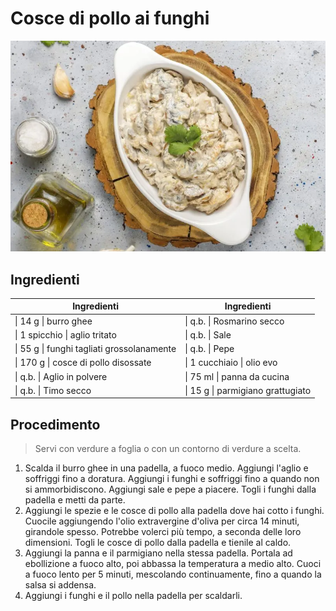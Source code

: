 # Cosce di pollo ai funghi

![](img/Cosce-di-pollo-ai-funghi.webp)

## Ingredienti

| Ingredienti                                | Ingredienti                       |
| ------------------------------------------ | --------------------------------- |
| \| 14 g \| burro ghee                      | \| q.b. \| Rosmarino secco        |
| \| 1 spicchio \| aglio tritato             | \| q.b. \| Sale                   |
| \| 55 g \| funghi tagliati grossolanamente | \| q.b. \| Pepe                   |
| \| 170 g \| cosce di pollo disossate       | \| 1 cucchiaio \| olio evo        |
| \| q.b. \| Aglio in polvere                | \| 75 ml \| panna da cucina       |
| \| q.b. \| Timo secco                      | \| 15 g \| parmigiano grattugiato |
## Procedimento

> Servi con verdure a foglia o con un contorno di verdure a scelta.

1. Scalda il burro ghee in una padella, a fuoco medio. Aggiungi l'aglio e soffriggi fino a doratura. Aggiungi i funghi e soffriggi fino a quando non si ammorbidiscono. Aggiungi sale e pepe a piacere. Togli i funghi dalla padella e metti da parte.
2. Aggiungi le spezie e le cosce di pollo alla padella dove hai cotto i funghi. Cuocile aggiungendo l'olio extravergine d'oliva per circa 14 minuti, girandole spesso. Potrebbe volerci più tempo, a seconda delle loro dimensioni. Togli le cosce di pollo dalla padella e tienile al caldo.
3. Aggiungi la panna e il parmigiano nella stessa padella. Portala ad ebollizione a fuoco alto, poi abbassa la temperatura a medio alto. Cuoci a fuoco lento per 5 minuti, mescolando continuamente, fino a quando la salsa si addensa.
4. Aggiungi i funghi e il pollo nella padella per scaldarli.

